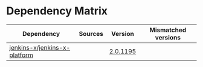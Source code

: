 # Dependency Matrix

Dependency | Sources | Version | Mismatched versions
---------- | ------- | ------- | -------------------
[jenkins-x/jenkins-x-platform](https://github.com/jenkins-x/jenkins-x-platform.git) |  | [2.0.1195](https://github.com/jenkins-x/jenkins-x-platform/releases/tag/v2.0.1195) | 

